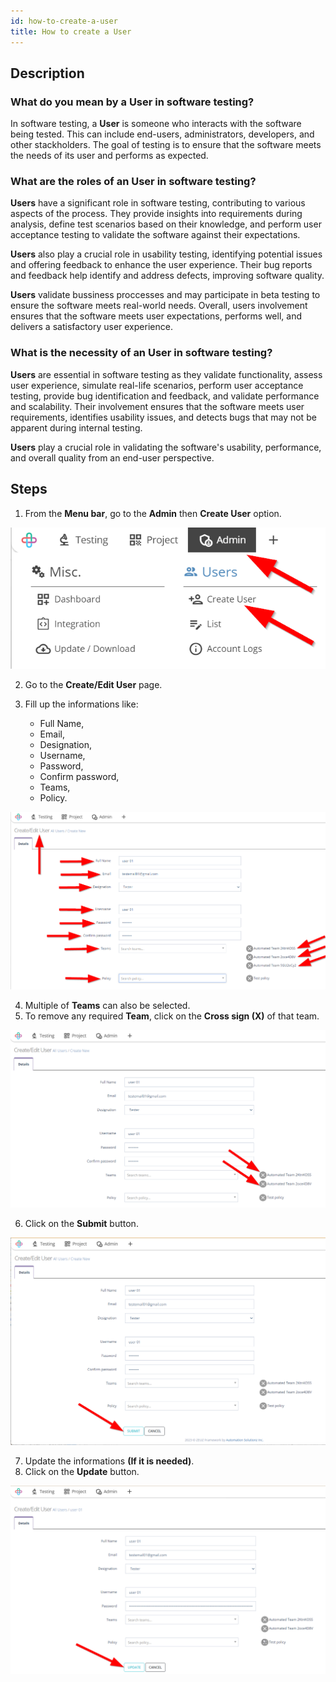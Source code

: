 ```yaml
---
id: how-to-create-a-user
title: How to create a User
---
```

## Description

### What do you mean by a User in software testing?  

In software testing, a **User** is someone who interacts with the software being tested. This can include end-users, administrators, developers, and other stackholders. The goal of testing is to ensure that the software meets the needs of its user and performs as expected.  

### What are the roles of an User in software testing?

**Users** have a significant role in software testing, contributing to various aspects of the process. They provide insights into requirements during analysis, define test scenarios based on their knowledge, and perform user acceptance testing to validate the software against their expectations.  

**Users** also play a crucial role in usability testing, identifying potential issues and offering feedback to enhance the user experience. Their bug reports and feedback help identify and address defects, improving software quality.  

**Users** validate bussiness proccesses and may participate in beta testing to ensure the software meets real-world needs. Overall, users involvement ensures that the software meets user expectations, performs well, and delivers a satisfactory user experience.

### What is the necessity of an User in software testing?

**Users** are essential in software testing as they validate functionality, assess user experience, simulate real-life scenarios, perform user acceptance testing, provide bug identification and feedback, and validate performance and scalability. Their involvement ensures that the software meets user requirements, identifies usability issues, and detects bugs that may not be apparent during internal testing.

**Users** play a crucial role in validating the software's usability, performance, and overall quality from an end-user perspective.

## Steps
1. From the **Menu bar**, go to the **Admin** then **Create User** option.

![](/img/how-tos/how-to-create-a-user/create-user.png)

2. Go to the **Create/Edit User** page.
3. Fill up the informations like:

   * Full Name, 
   * Email, 
   * Designation, 
   * Username, 
   * Password, 
   * Confirm password, 
   * Teams, 
   * Policy.

![](/img/how-tos/how-to-create-a-user/user-informations.png)

4. Multiple of **Teams** can also be selected.
5. To remove any required **Team**, click on the **Cross sign (X)** of that team.

![](/img/how-tos/how-to-create-a-user/remove-user.png)

6. Click on the **Submit** button.

![](/img/how-tos/how-to-create-a-user/user-submit.png)

7. Update the informations **(If it is needed)**.
8. Click on the **Update** button.

![](/img/how-tos/how-to-create-a-user/user-edit.png)
